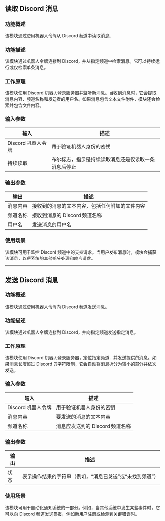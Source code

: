 ## 读取 Discord 消息

### 功能概述
该模块通过使用机器人令牌从 Discord 频道中读取消息。

### 功能描述
该模块通过机器人令牌连接到 Discord，并从指定频道中检索消息。它可以持续运行或仅检索单条消息。

### 工作原理
该模块使用 Discord 机器人登录服务器并监听新消息。当收到消息时，它会提取消息内容、频道名称和发送者的用户名。如果消息包含文本文件附件，模块还会检索并包含文件内容。

### 输入参数
| 输入 | 描述 |
|-------|-------------|
| Discord 机器人令牌 | 用于验证机器人身份的密钥 |
| 持续读取 | 布尔标志，指示是持续读取消息还是仅读取一条消息后停止 |

### 输出参数
| 输出 | 描述 |
|--------|-------------|
| 消息内容 | 接收到的消息的文本内容，包括任何附加的文件内容 |
| 频道名称 | 接收到消息的 Discord 频道名称 |
| 用户名 | 发送消息的用户名 |

### 使用场景
该模块可用于监控 Discord 频道中的支持请求。当用户发布消息时，模块会捕获该消息，以便系统的其他部分处理和响应请求。

---

## 发送 Discord 消息

### 功能概述
该模块通过使用机器人令牌向 Discord 频道发送消息。

### 功能描述
该模块通过机器人令牌连接到 Discord，并向指定频道发送指定消息。

### 工作原理
该模块使用 Discord 机器人登录服务器，定位指定频道，并发送提供的消息。如果消息长度超过 Discord 的字符限制，它会自动将消息拆分为较小的部分并依次发送。

### 输入参数
| 输入 | 描述 |
|-------|-------------|
| Discord 机器人令牌 | 用于验证机器人身份的密钥 |
| 消息内容 | 要发送的消息的文本内容 |
| 频道名称 | 消息应发送到的 Discord 频道名称 |

### 输出参数
| 输出 | 描述 |
|--------|-------------|
| 状态 | 表示操作结果的字符串（例如，“消息已发送”或“未找到频道”） |

### 使用场景
该模块可用于自动化通知系统的一部分。例如，当其他系统中发生某些事件时，它可以向 Discord 频道发送警报，例如新用户注册或检测到关键错误时。
